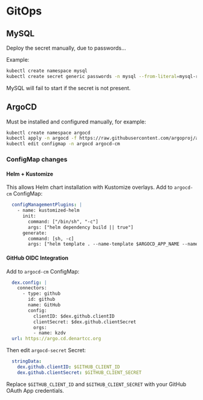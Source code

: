 # GitOps

## MySQL

Deploy the secret manually, due to passwords...

Example:

```bash
kubectl create namespace mysql
kubectl create secret generic passwords -n mysql --from-literal=mysql-root-password=root --from-literal=mysql-password=password
```

MySQL will fail to start if the secret is not present.

## ArgoCD

Must be installed and configured manually, for example:

```bash
kubectl create namespace argocd
kubectl apply -n argocd -f https://raw.githubusercontent.com/argoproj/argo-cd/stable/manifests/install.yaml
kubectl edit configmap -n argocd argocd-cm
```

### ConfigMap changes

#### Helm + Kustomize

This allows Helm chart installation with Kustomize overlays. Add to `argocd-cm` ConfigMap:

```yaml
  configManagementPlugins: |
    - name: kustomized-helm
      init:
        command: ["/bin/sh", "-c"]
        args: ["helm dependency build || true"]
      generate:
        command: [sh, -c]
        args: ["helm template . --name-template $ARGOCD_APP_NAME --namespace $ARGOCD_APP_NAMESPACE --include-crds > all.yaml && kustomize build"]
```

#### GitHub OIDC Integration

Add to `argocd-cm` ConfigMap:

```yaml
  dex.config: |
    connectors:
      - type: github
        id: github
        name: GitHub
        config:
          clientID: $dex.github.clientID
          clientSecret: $dex.github.clientSecret
          orgs:
          - name: kzdv
  url: https://argo.cd.denartcc.org
```

Then edit `argocd-secret` Secret:

```yaml
  stringData:
    dex.github.clientID: $GITHUB_CLIENT_ID
    dex.github.clientSecret: $GITHUB_CLIENT_SECRET
```

Replace `$GITHUB_CLIENT_ID` and `$GITHUB_CLIENT_SECRET` with your GitHub OAuth App credentials.
